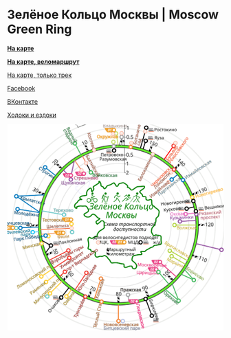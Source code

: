 # Зелёное Кольцо Москвы | Moscow Green Ring #

**[На карте](https://nakarte.me/#m=11/55.71686/37.66525&l=O&nktu=https%3A%2F%2Fraw.githubusercontent.com%2Favsovetov%2Fmgr%2Fmaster%2F%D0%97%D0%9A%D0%9C.kml/https%3A%2F%2Fraw.githubusercontent.com%2Favsovetov%2Fmgr%2Fmaster%2Foriginals%2F%D0%A2%D1%83%D0%B0%D0%BB%D0%B5%D1%82%D1%8B.kml%3Fref_type%3Dheads/https%3A%2F%2Fraw.githubusercontent.com%2Favsovetov%2Fmgr%2Fmaster%2Foriginals%2F%D0%9F%D0%B0%D0%BC%D1%8F%D1%82%D0%BD%D0%B8%D0%BA%D0%B8.kml%3Fref_type%3Dheads/https%3A%2F%2Fraw.githubusercontent.com%2Favsovetov%2Fmgr%2Fmaster%2Foriginals%2F%D0%A5%D1%80%D0%B0%D0%BC%D1%8B.kml%3Fref_type%3Dheads/https%3A%2F%2Fraw.githubusercontent.com%2Favsovetov%2Fmgr%2Fmaster%2Foriginals%2F%D0%94%D0%BE%D1%81%D1%82%D0%BE%D0%BF%D1%80%D0%B8%D0%BC%D0%B5%D1%87%D0%B0%D1%82%D0%B5%D0%BB%D1%8C%D0%BD%D0%BE%D1%81%D1%82%D0%B8.kml%3Fref_type%3Dheads/https%3A%2F%2Fraw.githubusercontent.com%2Favsovetov%2Fmgr%2Fmaster%2Foriginals%2F%D0%9C%D0%B5%D1%82%D1%80%D0%BE%2C%20%D0%9C%D0%A6%D0%9A%2C%20%D0%9C%D0%A6%D0%94.kml%3Fref_type%3Dheads/https%3A%2F%2Fraw.githubusercontent.com%2Favsovetov%2Fmgr%2Fmaster%2Foriginals%2F%D0%9F%D0%B5%D1%80%D0%B5%D1%85%D0%BE%D0%B4%D1%8B.kml%3Fref_type%3Dheads)**

**[На карте, веломаршрут](https://nakarte.me/#m=11/55.71686/37.66525&l=O&nktu=https%3A%2F%2Fraw.githubusercontent.com%2Favsovetov%2Fmgr%2Fcycling%2F%D0%97%D0%9A%D0%9C.kml/https%3A%2F%2Fraw.githubusercontent.com%2Favsovetov%2Fmgr%2Fmaster%2Foriginals%2F%D0%A2%D1%83%D0%B0%D0%BB%D0%B5%D1%82%D1%8B.kml%3Fref_type%3Dheads/https%3A%2F%2Fraw.githubusercontent.com%2Favsovetov%2Fmgr%2Fmaster%2Foriginals%2F%D0%9F%D0%B0%D0%BC%D1%8F%D1%82%D0%BD%D0%B8%D0%BA%D0%B8.kml%3Fref_type%3Dheads/https%3A%2F%2Fraw.githubusercontent.com%2Favsovetov%2Fmgr%2Fmaster%2Foriginals%2F%D0%A5%D1%80%D0%B0%D0%BC%D1%8B.kml%3Fref_type%3Dheads/https%3A%2F%2Fraw.githubusercontent.com%2Favsovetov%2Fmgr%2Fmaster%2Foriginals%2F%D0%94%D0%BE%D1%81%D1%82%D0%BE%D0%BF%D1%80%D0%B8%D0%BC%D0%B5%D1%87%D0%B0%D1%82%D0%B5%D0%BB%D1%8C%D0%BD%D0%BE%D1%81%D1%82%D0%B8.kml%3Fref_type%3Dheads/https%3A%2F%2Fraw.githubusercontent.com%2Favsovetov%2Fmgr%2Fmaster%2Fpoints%2F%D0%9C%D0%A6%D0%9A_%D0%9C%D0%A6%D0%94.kml%3Fref_type%3Dheads/https%3A%2F%2Fraw.githubusercontent.com%2Favsovetov%2Fmgr%2Fmaster%2Foriginals%2F%D0%9F%D0%B5%D1%80%D0%B5%D1%85%D0%BE%D0%B4%D1%8B.kml%3Fref_type%3Dheads/https%3A%2F%2Fraw.githubusercontent.com%2Favsovetov%2Fmgr%2Fcycling%2F%D0%92%D0%B5%D0%BB%D0%BE%D0%B0%D0%BB%D1%8C%D1%82%D0%B5%D1%80%D0%BD%D0%B0%D1%82%D0%B8%D0%B2%D1%8B.kml%3Fref_type%3Dheads)**

[На карте, только трек](https://nakarte.me/#m=11/55.71686/37.66525&l=O&nktu=https%3A%2F%2Fraw.githubusercontent.com%2Favsovetov%2Fmgr%2Fmaster%2FMGR.kml)

[Facebook](https://www.facebook.com/groups/415558512150007)

[ВКонтакте](https://vk.com/club179530397)

[Ходоки и ездоки](https://avsovetov.github.io/MGR/zkm-champs.html)

![Транспортная доступность](zkm-transport-map.svg)

